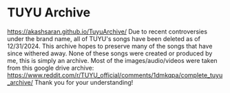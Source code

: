 # TUYU Archive
https://akashsaran.github.io/TuyuArchive/
Due to recent controversies under the brand name, all of TUYU's songs have been deleted as of 12/31/2024. This archive hopes to preserve many of the songs that have since withered away.
None of these songs were created or produced by me, this is simply an archive. 
Most of the images/audio/videos were taken from this google drive archive: https://www.reddit.com/r/TUYU_official/comments/1dmkqpa/complete_tuyu_archive/
Thank you for your understanding!
